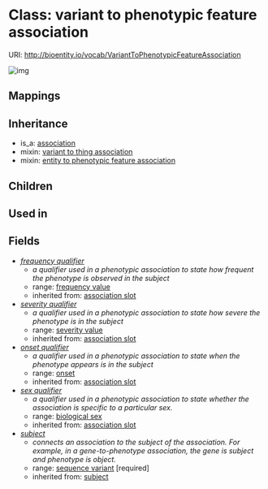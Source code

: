 # Class: variant to phenotypic feature association




URI: http://bioentity.io/vocab/VariantToPhenotypicFeatureAssociation

![img](http://yuml.me/diagram/nofunky/class/\[Association]^-\[VariantToPhenotypicFeatureAssociation|frequency_qualifier:frequency_value%20%3F],%20\[VariantToPhenotypicFeatureAssociation]-%20frequency_qualifier%20%3F>\[FrequencyValue],%20\[VariantToPhenotypicFeatureAssociation]-%20severity_qualifier%20%3F>\[SeverityValue],%20\[VariantToPhenotypicFeatureAssociation]-%20onset_qualifier%20%3F>\[Onset],%20\[VariantToPhenotypicFeatureAssociation]-%20sex_qualifier%20%3F>\[BiologicalSex],%20\[VariantToPhenotypicFeatureAssociation]-%20subject>\[SequenceVariant],%20\[VariantToPhenotypicFeatureAssociation]uses%20-.->\[VariantToThingAssociation],%20\[VariantToPhenotypicFeatureAssociation]uses%20-.->\[EntityToPhenotypicFeatureAssociation],%20)
## Mappings

## Inheritance

 *  is_a: [association](Association.md)
 *  mixin: [variant to thing association](VariantToThingAssociation.md)
 *  mixin: [entity to phenotypic feature association](EntityToPhenotypicFeatureAssociation.md)
## Children

## Used in

## Fields

 * _[frequency qualifier](frequency_qualifier.md)_
    * _a qualifier used in a phenotypic association to state how frequent the phenotype is observed in the subject_
    * range: [frequency value](FrequencyValue.md)
    * inherited from: [association slot](association_slot.md)
 * _[severity qualifier](severity_qualifier.md)_
    * _a qualifier used in a phenotypic association to state how severe the phenotype is in the subject_
    * range: [severity value](SeverityValue.md)
    * inherited from: [association slot](association_slot.md)
 * _[onset qualifier](onset_qualifier.md)_
    * _a qualifier used in a phenotypic association to state when the phenotype appears is in the subject_
    * range: [onset](Onset.md)
    * inherited from: [association slot](association_slot.md)
 * _[sex qualifier](sex_qualifier.md)_
    * _a qualifier used in a phenotypic association to state whether the association is specific to a particular sex._
    * range: [biological sex](BiologicalSex.md)
    * inherited from: [association slot](association_slot.md)
 * _[subject](subject.md)_
    * _connects an association to the subject of the association. For example, in a gene-to-phenotype association, the gene is subject and phenotype is object._
    * range: [sequence variant](SequenceVariant.md) [required]
    * inherited from: [subject](subject.md)

